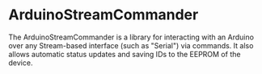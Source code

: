 # ArduinoStreamCommander
The ArduinoStreamCommander is a library for interacting with an Arduino over any Stream-based interface (such as "Serial") via commands. It also allows automatic status updates and saving IDs to the EEPROM of the device.
